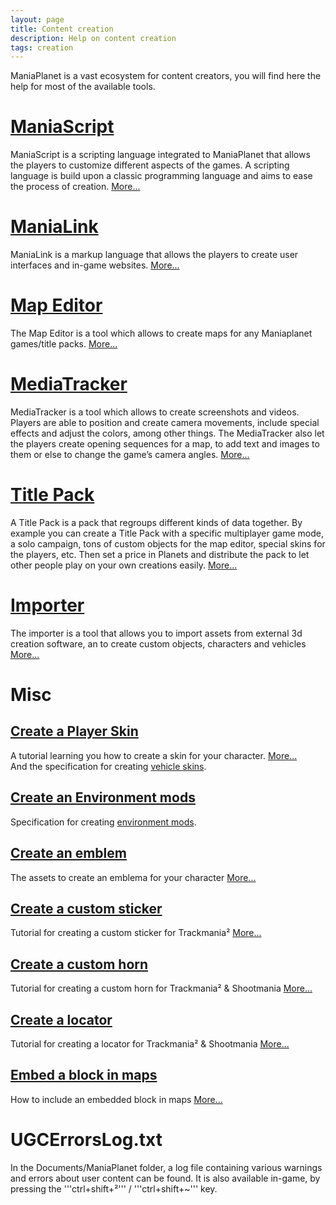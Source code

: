 ```yaml
---
layout: page
title: Content creation
description: Help on content creation
tags: creation
---
```


ManiaPlanet is a vast ecosystem for content creators, you will find here the help for most of the available tools.

# [ManiaScript][1]

ManiaScript is a scripting language integrated to ManiaPlanet that allows the players to customize different aspects of the games. A scripting language is build upon a classic programming language and aims to ease the process of creation.
[More...][1]


# [ManiaLink][2]

ManiaLink is a markup language that allows the players to create user interfaces and in-game websites.
[More...][2]


# [Map Editor][3]
The Map Editor is a tool which allows to create maps for any Maniaplanet games/title packs.
[More...][3]


# [MediaTracker][4]

MediaTracker is a tool which allows to create screenshots and videos. Players are able to position and create camera movements, include special effects and adjust the colors, among other things. The MediaTracker also let the players create opening sequences for a map, to add text and images to them or else to change the game’s camera angles.
[More...][4]


# [Title Pack][5]

A Title Pack is a pack that regroups different kinds of data together. By example you can create a Title Pack with a specific multiplayer game mode, a solo campaign, tons of custom objects for the map editor, special skins for the players, etc. Then set a price in Planets and distribute the pack to let other people play on your own creations easily.
[More...][5]

# [Importer][6]

The importer is a tool that allows you to import assets from external 3d creation software, an to create custom objects, characters and vehicles
[More...][6]

# Misc

## [Create a Player Skin][7]
A tutorial learning you how to create a skin for your character.
[More...][7]  
And the specification for creating [vehicle skins][13].

## [Create an Environment mods][14]
Specification for creating [environment mods][14].

## [Create an emblem][8]
The assets to create an emblema for your character
[More...][8]

## [Create a custom sticker][9]
Tutorial for creating a custom sticker for Trackmania²
[More...][9]

## [Create a custom horn][10]
Tutorial for creating a custom horn for Trackmania² & Shootmania
[More...][10]

## [Create a locator][11]
Tutorial for creating a locator for Trackmania² & Shootmania
[More...][11]

## [Embed a block in maps][12]
How to include an embedded block in maps
[More...][12]


# UGCErrorsLog.txt
In the Documents/ManiaPlanet folder, a log file containing various warnings and errors about user content can be found.
It is also available in-game, by pressing the '''ctrl+shift+²''' / '''ctrl+shift+~''' key.


[1]: ./maniascript/
[2]: ./manialink/
[3]: ./map-editor/
[4]: ./mediatracker/
[5]: ./title/
[6]: ./importer/
[7]: ./general/create-a-player-skin.html
[8]: ./general/create-an-emblem.html
[9]: ./general/create-a-custom-sticker.html
[10]: ./general/create-a-custom-horn.html
[11]: ./general/create-a-locator.html
[12]: ./general/embedded-blocks.html
[13]: ./skins/vehicleskins.html
[14]: ./skins/mods.html

